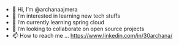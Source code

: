 - 👋 Hi, I’m @archanaajmera
- 👀 I’m interested in learning new tech stuffs
- 🌱 I’m currently learning spring cloud
- 💞️ I’m looking to collaborate on open source projects
- 📫 How to reach me ... https://www.linkedin.com/in/30archana/


